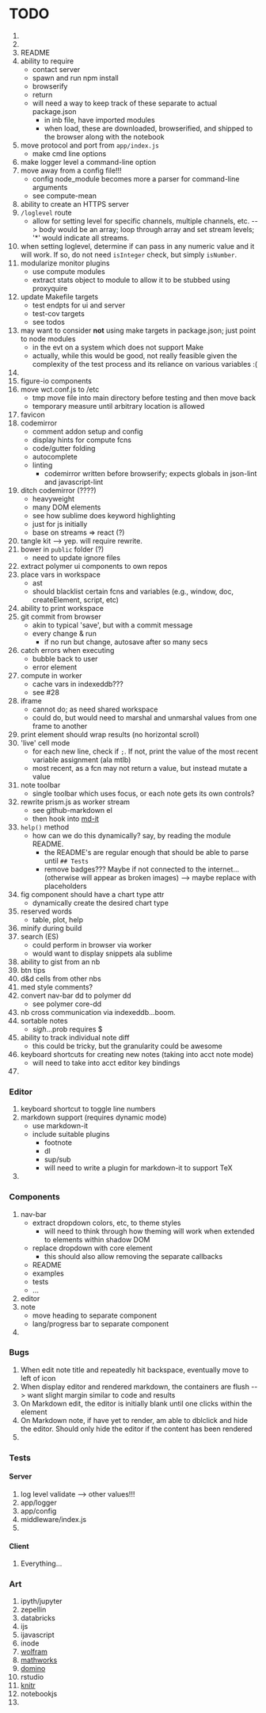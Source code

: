 TODO
====

1. 
2. 
3. README
4. ability to require
	-	contact server
	-	spawn and run npm install
	-	browserify
	-	return
	- 	will need a way to keep track of these separate to actual package.json
		-	in inb file, have imported modules
		-	when load, these are downloaded, browserified, and shipped to the browser along with the notebook
5. move protocol and port from `app/index.js`
	-	make cmd line options
6. make logger level a command-line option
7. move away from a config file!!!
	-	config node_module becomes more a parser for command-line arguments
	-	see compute-mean
8. ability to create an HTTPS server
9. `/loglevel` route
	-	allow for setting level for specific channels, multiple channels, etc. --> body would be an array; loop through array and set stream levels; '*' would indicate all streams.
10. when setting loglevel, determine if can pass in any numeric value and it will work. If so, do not need `isInteger` check, but simply `isNumber`.
11. modularize monitor plugins
	-	use compute modules
	-	extract stats object to module to allow it to be stubbed using proxyquire
12. update Makefile targets
	-	test endpts for ui and server
	-	test-cov targets
	- 	see todos
13. may want to consider __not__ using make targets in package.json; just point to node modules
	-	in the evt on a system which does not support Make
	-	actually, while this would be good, not really feasible given the complexity of the test process and its reliance on various variables :(
14. 
15. figure-io components
16. move wct.conf.js to /etc
	-	tmp move file into main directory before testing and then move back
	-	temporary measure until arbitrary location is allowed
17. favicon
18. codemirror
	-	comment addon setup and config
	-	display hints for compute fcns
	-	code/gutter folding
	-	autocomplete
	-	linting
		-	codemirror written before browserify; expects globals in json-lint and javascript-lint
19. ditch codemirror (????)
	-	heavyweight
	-	many DOM elements
	-	see how sublime does keyword highlighting
	-	just for js initially
	-	base on streams => react (?)
20. tangle kit --> yep. will require rewrite.
21. bower in `public` folder (?)
	-	need to update ignore files
22. extract polymer ui components to own repos
23. place vars in workspace
	-	ast
	-	should blacklist certain fcns and variables (e.g., window, doc, createElement, script, etc)
24. ability to print workspace
25. git commit from browser
	-	akin to typical 'save', but with a commit message
	-	every change & run
		-	if no run but change, autosave after so many secs
26. catch errors when executing
	-	bubble back to user
	-	error element
27. compute in worker
	-	cache vars in indexeddb???
	-	see #28
28. iframe
	-	cannot do; as need shared workspace
	-	could do, but would need to marshal and unmarshal values from one frame to another
29. print element should wrap results (no horizontal scroll)
30. 'live' cell mode
	-	for each new line, check if `;`. If not, print the value of the most recent variable assignment (ala mtlb)
	-	most recent, as a fcn may not return a value, but instead mutate a value
31. note toolbar
	-	single toolbar which uses focus, or each note gets its own controls?
32. rewrite prism.js as worker stream
	-	see github-markdown el
	-	then hook into [md-it](https://github.com/markdown-it/markdown-it#syntax-highlighting)
33. `help()` method
	-	how can we do this dynamically? say, by reading the module README.
		-	the README's are regular enough that should be able to parse until `## Tests`
		-	remove badges??? Maybe if not connected to the internet... (otherwise will appear as broken images) --> maybe replace with placeholders
34. fig component should have a chart type attr
	-	dynamically create the desired chart type
35. reserved words
	-	table, plot, help
36. minify during build
37. search (ES)
	-	could perform in browser via worker
	-	would want to display snippets ala sublime
38. ability to gist from an nb
39. btn tips
40. d&d cells from other nbs
41. med style comments?
42. convert nav-bar dd to polymer dd
	-	see polymer core-dd
43. nb cross communication via indexeddb...boom.
44. sortable notes
	- 	*sigh*...prob requires $
45. ability to track individual note diff
	-	this could be tricky, but the granularity could be awesome
46. keyboard shortcuts for creating new notes (taking into acct note mode)
	-	will need to take into acct editor key bindings
47. 



### Editor

1. keyboard shortcut to toggle line numbers
2. markdown support (requires dynamic mode)
	-	use markdown-it
	-	include suitable plugins
		-	footnote
		-	dl
		-	sup/sub
		-	will need to write a plugin for markdown-it to support TeX
3. 


### Components

1. nav-bar
	-	extract dropdown colors, etc, to theme styles
		-	will need to think through how theming will work when extended to elements within shadow DOM
	-	replace dropdown with core element
		-	this should also allow removing the separate callbacks 
	-	README
	-	examples
	-	tests
	-	...
2. editor
3. note
	-	move heading to separate component
	-	lang/progress bar to separate component
4. 



### Bugs

1. When edit note title and repeatedly hit backspace, eventually move to left of icon
2. When display editor and rendered markdown, the containers are flush --> want slight margin similar to code and results
3. On Markdown edit, the editor is initially blank until one clicks within the element
4. On Markdown note, if have yet to render, am able to dblclick and hide the editor. Should only hide the editor if the content has been rendered
5. 


### Tests

#### Server

1. log level validate --> other values!!!
2. app/logger
3. app/config
4. middleware/index.js
5. 



#### Client

1. Everything...


### Art

1. ipyth/jupyter
2. zepellin
3. databricks
4. ijs
5. ijavascript
6. inode
7. [wolfram](http://reference.wolfram.com/language/tutorial/UsingANotebookInterface.html)
8. [mathworks](http://www.mathworks.com/help/matlab/matlab_prog/create-a-matlab-notebook-with-microsoft-word.html)
9. [domino](http://blog.dominodatalab.com/r-notebooks/)
10. rstudio
11. [knitr](http://yihui.name/knitr/)
12. notebookjs
13. 

